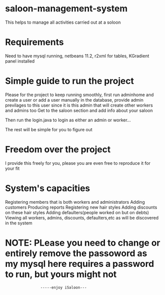 # saloon-management-system
This helps to manage all activities  carried out at a soloon
# Requirements
Need to have mysql running, netbeans 11.2, r2xml for tables, KGradient panel installed

# Simple guide to run the project
Please for the project to keep running smoothly, first run adminhome and create a user or add a user manually in the database, provide admin previlages to this user since it is this admin that will create other workers and admins too
Get to the saloon section and add info about your saloon

Then run the login.java to login as either an admin or worker...

The rest will be simple for you to figure out

# Freedom over the project
I provide this freely for you, please you are even free to reproduce it for your fit

# System's capacities
Registering members that is both workers and administrators
Adding customers
Producing reports 
Registering new hair styles
Adding discounts on these hair styles
Adding defaulters(people worked on but on debts)
Viewing all workers, admins, discounts, defaulters,etc as will be discovered in the system


# NOTE: PLease you need to change or entirely remove the passoword as my mysql here requires a password to run, but yours might not

                    -----enjoy iSaloon---
